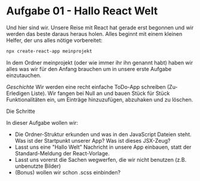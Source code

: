 # Aufgabe 01 - Hallo React Welt

Und hier sind wir. Unsere Reise mit React hat gerade erst begonnen und wir werden das beste daraus heraus holen.
Alles beginnt mit einem kleinen Helfer, der uns alles nötige vorbereitet:

```bash
npx create-react-app meinprojekt
```

In dem Ordner meinprojekt (oder wie immer ihr ihn genannt habt) haben wir alles was wir für den Anfang brauchen um in unsere erste Aufgabe einzutauchen.

*Geschichte* Wir werden eine recht einfache ToDo-App schreiben (Zu-Erledigen Liste).
Wir fangen bei Null an und bauen Stück für Stück Funktionalitäten ein, um Einträge hinzuzufügen, abzuhaken und zu löschen.

Die Schritte

In dieser Aufgabe wollen wir:

* Die Ordner-Struktur erkunden und was in den JavaScript Dateien steht. Was ist der Startpunkt unserer App? Was ist dieses JSX-Zeug?
* Lasst uns eine "Hallo Welt" Nachricht in unsere App einbauen, statt der Standard-Meldung der React-Vorlage.
* Lasst uns vorerst die Sachen wegwerfen, die wir nicht benutzen (z.B. unbenutzte Bilder)
* (Bonus) wollen wir schon .scss einbinden?
